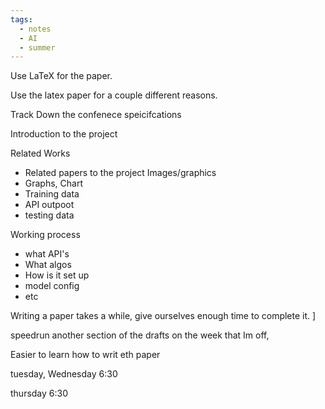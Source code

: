 ```yaml
---
tags:
  - notes
  - AI
  - summer
---
```




Use LaTeX for the paper.


Use the latex paper for a couple different reasons. 


Track Down the confenece speicifcations

Introduction to the project

Related Works
- Related papers to the project
Images/graphics
- Graphs, Chart
- Training data
- API outpoot
- testing data

Working process
- what API's
- What algos
- How is it set up
- model config
- etc


Writing a paper takes a while, give ourselves enough time to complete it. ]

speedrun another section of the drafts on the week that Im off,

Easier to learn how to writ eth paper 

tuesday, Wednesday 6:30

thursday 6:30

